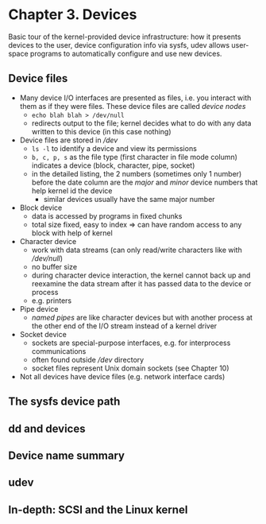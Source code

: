 # Chapter 3. Devices

Basic tour of the kernel-provided device infrastructure: how it presents devices to the user, device configuration info via sysfs, udev allows user-space programs to automatically configure and use new devices.

## Device files
- Many device I/O interfaces are presented as files, i.e. you interact with them as if they were files. These device files are called *device nodes*
	- `echo blah blah > /dev/null`
	- redirects output to the file; kernel decides what to do with any data written to this device (in this case nothing)
- Device files are stored in */dev*
	- `ls -l` to identify a device and view its permissions
	- `b, c, p, s` as the file type (first character in file mode column) indicates a device (block, character, pipe, socket)
	- in the detailed listing, the 2 numbers (sometimes only 1 number) before the date column are the *major* and *minor* device numbers that help kernel id the device
		- similar devices usually have the same major number
- Block device
	- data is accessed by programs in fixed chunks
	- total size fixed, easy to index => can have random access to any block with help of kernel
- Character device
	- work with data streams (can only read/write characters like with */dev/null*)
	- no buffer size
	- during character device interaction, the kernel cannot back up and reexamine the data stream after it has passed data to the device or process
	- e.g. printers
- Pipe device
	- *named pipes* are like character devices but with another process at the other end of the I/O stream instead of a kernel driver
- Socket device
	- sockets are special-purpose interfaces, e.g. for interprocess communications
	- often found outside */dev* directory
	- socket files represent Unix domain sockets (see Chapter 10)
- Not all devices have device files (e.g. network interface cards)

## The sysfs device path

## dd and devices

## Device name summary

## udev

## In-depth: SCSI and the Linux kernel